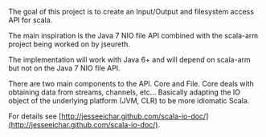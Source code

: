 The goal of this project is to create an Input/Output and filesystem access API for scala.  

The main inspiration is the Java 7 NIO file API combined with the scala-arm project being worked on by jseureth.

The implementation will work with Java 6+ and will depend on scala-arm but not on the Java 7 NIO file API.

There are two main components to the API.  Core and File.  Core deals with obtaining data from streams, channels, etc...  Basically adapting the IO object of the underlying platform (JVM, CLR) to be more idiomatic Scala.  

For details see [http://jesseeichar.github.com/scala-io-doc/](http://jesseeichar.github.com/scala-io-doc/).